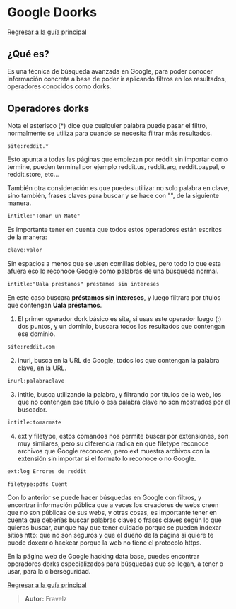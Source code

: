 # Google Doorks

[Regresar a la guía principal](./../readme.md#5-osint)

## ¿Qué es?

Es una técnica de búsqueda avanzada en Google, para poder conocer información concreta a base de poder ir aplicando filtros en los resultados, operadores conocidos como dorks.

## Operadores dorks

Nota el asterisco (*) dice que cualquier palabra puede pasar el filtro, normalmente se utiliza para cuando se necesita filtrar más resultados.

``` txt
site:reddit.*
```

Esto apunta a todas las páginas que empiezan por reddit sin importar como termine, pueden terminal por ejemplo reddit.us, reddit.arg, reddit.paypal, o reddit.store, etc...

También otra consideración es que puedes utilizar no solo palabra en clave, sino también, frases claves para buscar y se hace con "", de la siguiente manera.

``` txt
intitle:"Tomar un Mate"
```

Es importante tener en cuenta que todos estos operadores están escritos de la manera:

``` txt
clave:valor
```

Sin espacios a menos que se usen comillas dobles, pero todo lo que esta afuera eso lo reconoce Google como palabras de una búsqueda normal.

``` txt
intitle:"Uala prestamos" prestamos sin intereses
```

En este caso buscara **préstamos sin intereses**, y luego filtrara por títulos que contengan **Uala préstamos**.

1. El primer operador dork básico es site, si usas este operador luego (:) dos puntos, y un dominio, buscara todos los resultados que contengan ese dominio.

``` txt
site:reddit.com
```

2. inurl, busca en la URL de Google, todos los que contengan la palabra clave, en la URL.

``` txt
inurl:palabraclave
```

3. intitle, busca utilizando la palabra, y filtrando por títulos de la web, los que no contengan ese título o esa palabra clave no son mostrados por el buscador.

``` txt
intitle:tomarmate
```

4. ext y filetype, estos comandos nos permite buscar por extensiones, son muy similares, pero su diferencia radica en que filetype reconoce archivos que Google reconocen, pero ext muestra archivos con la extensión sin importar si el formato lo reconoce o no Google.

``` txt
ext:log Errores de reddit
```

``` txt
filetype:pdfs Cuent
```

Con lo anterior se puede hacer búsquedas en Google con filtros, y encontrar información pública que a veces los creadores de webs creen que no son públicas de sus webs, y otras cosas, es importante tener en cuenta que deberías buscar palabras claves o frases claves según lo que quieras buscar, aunque hay que tener cuidado porque se pueden indexar sitios http: que no son seguros y que el dueño de la página si quiere te puede doxear o hackear porque la web no tiene el protocolo https.

En la página web de Google hacking data base, puedes encontrar operadores dorks especializados para búsquedas que se llegan, a tener o usar, para la ciberseguridad.

[Regresar a la guía principal](./../readme.md#5-osint)

> **Autor:** Fravelz
